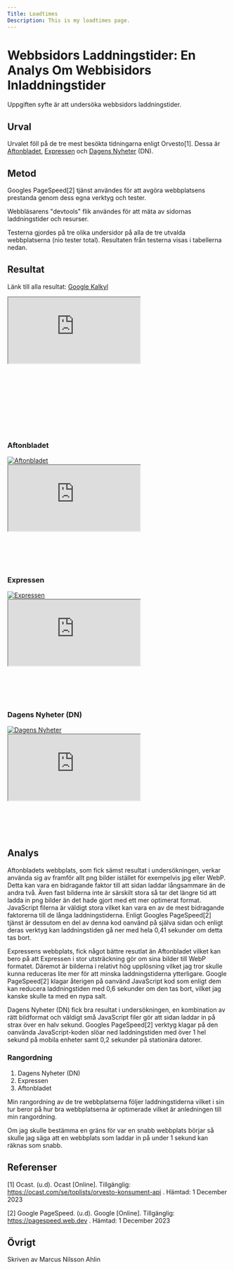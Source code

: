 ```yaml
---
Title: Loadtimes
Description: This is my loadtimes page.
---
```


Webbsidors Laddningstider: En Analys Om Webbisidors Inladdningstider 
=======================

Uppgiften syfte är att undersöka webbsidors laddningstider.

Urval
-----------------------

Urvalet föll på de tre mest besökta tidningarna enligt Orvesto[1]. Dessa är <a href="https://www.aftonbladet.se" target="_blank">Aftonbladet</a>, <a href="https://www.expressen.se" target="_blank">Expressen</a> och <a href="https://www.dn.se" target="_blank">Dagens Nyheter</a> (DN).

Metod
-----------------------

Googles PageSpeed[2] tjänst användes för att avgöra webbplatsens prestanda genom dess egna verktyg och tester. 

Webbläsarens "devtools" flik användes för att mäta av sidornas laddningstider och resurser.

Testerna gjordes på tre olika undersidor på alla de tre utvalda webbplatserna (nio tester total). Resultaten från testerna visas i tabellerna nedan.


Resultat
-----------------------

Länk till alla resultat: <a href="https://docs.google.com/spreadsheets/d/1hmZBRc3F8Cf-VjZi0SJDc93-w_48gSnU1ERRVxA6fYw" aria-label="Google Kalkyl" target="_blank">Google Kalkyl</a>

<div class="embed-container analysis-chart" style="padding-bottom: 30%;">
    <iframe title="Analys staplar" class="analysis-chart" src="https://docs.google.com/spreadsheets/d/e/2PACX-1vTttdn0qDFjBcjQwvs6zkmeOr260WVqJrqqGhhKkfDO38uqDMkWubL0vCcSAVjKUCoSmP2BGZfEqapm/pubchart?oid=915261659&amp;format=interactive">
    </iframe>
</div>

### Aftonbladet 

<a href=" %base_url%/image/aftonbladet.png" aria-label="Länk till bild på Aftonbladets webbsida" target="_blank">
<picture>
    <source media="(min-width: 668px)" srcset="%base_url%/image/aftonbladet.png?w=1000&save-as=jpg">
    <img src="%base_url%/image/aftonbladet.png?w=766&save-as=jpg" alt="Aftonbladet">
</picture>
</a>

<div class="embed-container analysis-data" style="padding-bottom: 15%;">
    <iframe title="Data för Aftonbladet" class="analysis-data"   src="https://docs.google.com/spreadsheets/d/e/2PACX-1vTttdn0qDFjBcjQwvs6zkmeOr260WVqJrqqGhhKkfDO38uqDMkWubL0vCcSAVjKUCoSmP2BGZfEqapm/pubchart?oid=21972345&amp;format=interactive">
    </iframe>
</div>

### Expressen

<a href=" %base_url%/image/expressen.png" aria-label="Länk till bild på Expressens webbsida" target="_blank">
<picture>
    <source media="(min-width: 668px)" srcset="%base_url%/image/expressen.png?w=1000&save-as=jpg">
    <img src="%base_url%/image/expressen.png?w=766&save-as=jpg" alt="Expressen">
</picture>
</a>

<div class="embed-container analysis-data" style="padding-bottom: 15%;">
    <iframe title="Data för Expressen" class="analysis-data"   src="https://docs.google.com/spreadsheets/d/e/2PACX-1vTttdn0qDFjBcjQwvs6zkmeOr260WVqJrqqGhhKkfDO38uqDMkWubL0vCcSAVjKUCoSmP2BGZfEqapm/pubchart?oid=724277960&amp;format=interactive">
    </iframe>
</div>

### Dagens Nyheter (DN)

<a href=" %base_url%/image/dn.png" aria-label="Länk till bild på Dagens Nyheter (DN)s webbsida" target="_blank">
<picture>
    <source media="(min-width: 668px)" srcset="%base_url%/image/dn.png?w=1000&save-as=jpg">
    <img src="%base_url%/image/dn.png?w=766&save-as=jpg" alt="Dagens Nyheter">
</picture>
</a>

<div class="embed-container analysis-data" style="padding-bottom: 15%;">
    <iframe title="Data för Dagens Nyheter (DN)" class="analysis-data" scrolling="auto" src="https://docs.google.com/spreadsheets/d/e/2PACX-1vTttdn0qDFjBcjQwvs6zkmeOr260WVqJrqqGhhKkfDO38uqDMkWubL0vCcSAVjKUCoSmP2BGZfEqapm/pubchart?oid=866226205&amp;format=interactive">
    </iframe>
</div>


Analys
-----------------------

Aftonbladets webbplats, som fick sämst resultat i undersökningen, verkar använda sig av framför allt png bilder istället för exempelvis jpg eller WebP. Detta kan vara en bidragande faktor till att sidan laddar långsammare än de andra två. Även fast bilderna inte är särskilt stora så tar det längre tid att ladda in png bilder än det hade gjort med ett mer optimerat format.
JavaScript filerna är väldigt stora vilket kan vara en av de mest bidragande faktorerna till de långa laddningstiderna. Enligt Googles PageSpeed[2] tjänst är dessutom en del av denna kod oanvänd på själva sidan och enligt deras verktyg kan laddningstiden gå ner med hela 0,41 sekunder om detta tas bort.

Expressens webbplats, fick något bättre resutlat än Aftonbladet vilket kan bero på att Expressen i stor utsträckning gör om sina bilder till WebP formatet. Däremot är bilderna i relativt hög upplösning vilket jag tror skulle kunna reduceras lite mer för att minska laddningstiderna ytterligare. Google PageSpeed[2] klagar återigen på oanvänd JavaScript kod som enligt dem kan reducera laddningstiden med 0,6 sekunder om den tas bort, vilket jag kanske skulle ta med en nypa salt. 

Dagens Nyheter (DN) fick bra resultat i undersökningen, en kombination av rätt bildformat och väldigt små JavaScript filer gör att sidan laddar in på strax över en halv sekund. Googles PageSpeed[2] verktyg klagar på den oanvända JavaScript-koden slöar ned laddningstiden med över 1 hel sekund på mobila enheter samt 0,2 sekunder på stationära datorer. 

### Rangordning

1. Dagens Nyheter (DN)
2. Expressen
3. Aftonbladet


Min rangordning av de tre webbplatserna följer laddningstiderna vilket i sin tur beror på hur bra webbplatserna är optimerade vilket är anledningen till min rangordning.


Om jag skulle bestämma en gräns för var en snabb webbplats börjar så skulle jag säga att en webbplats som laddar in på under 1 sekund kan räknas som snabb.


Referenser
-----------------------

[1] Ocast. (u.d). Ocast [Online]. Tillgänglig: https://ocast.com/se/toplists/orvesto-konsument-api . Hämtad: 1 December 2023

[2] Google PageSpeed. (u.d). Google [Online]. Tillgänglig: https://pagespeed.web.dev . Hämtad: 1 December 2023

Övrigt
-----------------------

Skriven av Marcus Nilsson Ahlin